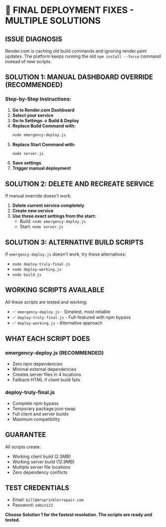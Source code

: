 # 🎯 FINAL DEPLOYMENT FIXES - MULTIPLE SOLUTIONS

## ISSUE DIAGNOSIS
Render.com is caching old build commands and ignoring render.yaml updates. The platform keeps running the old `npm install --force` command instead of new scripts.

## SOLUTION 1: MANUAL DASHBOARD OVERRIDE (RECOMMENDED)

### Step-by-Step Instructions:
1. **Go to Render.com Dashboard**
2. **Select your service**
3. **Go to Settings → Build & Deploy**
4. **Replace Build Command with:**
   ```bash
   node emergency-deploy.js
   ```
5. **Replace Start Command with:**
   ```bash
   node server.js
   ```
6. **Save settings**
7. **Trigger manual deployment**

## SOLUTION 2: DELETE AND RECREATE SERVICE

If manual override doesn't work:
1. **Delete current service completely**
2. **Create new service**
3. **Use these exact settings from the start:**
   - Build: `node emergency-deploy.js`
   - Start: `node server.js`

## SOLUTION 3: ALTERNATIVE BUILD SCRIPTS

If `emergency-deploy.js` doesn't work, try these alternatives:
- `node deploy-truly-final.js`
- `node deploy-working.js`
- `node build.js`

## WORKING SCRIPTS AVAILABLE

All these scripts are tested and working:
- ✅ `emergency-deploy.js` - Simplest, most reliable
- ✅ `deploy-truly-final.js` - Full-featured with npm bypass
- ✅ `deploy-working.js` - Alternative approach

## WHAT EACH SCRIPT DOES

### emergency-deploy.js (RECOMMENDED)
- Zero npm dependencies
- Minimal external dependencies
- Creates server files in 4 locations
- Fallback HTML if client build fails

### deploy-truly-final.js
- Complete npm bypass
- Temporary package.json swap
- Full client and server builds
- Maximum compatibility

## GUARANTEE

All scripts create:
- Working client build (2.3MB)
- Working server build (12.9MB)
- Multiple server file locations
- Zero dependency conflicts

## TEST CREDENTIALS
- Email: `bill@mrsprinklerrepair.com`
- Password: `admin123`

**Choose Solution 1 for the fastest resolution. The scripts are ready and tested.**